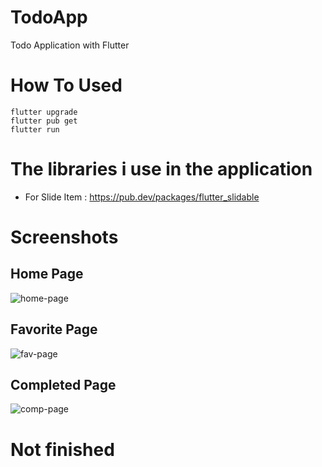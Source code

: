 # TodoApp

Todo Application with Flutter

# How To Used

```
flutter upgrade
flutter pub get
flutter run
```
 

# The libraries i use in the application

- For Slide Item : https://pub.dev/packages/flutter_slidable

 # Screenshots
 ## Home Page
 ![home-page](https://user-images.githubusercontent.com/113799443/209845164-c56d27f3-93b6-47d1-93d6-7ed5de8c1bc8.png)
 ## Favorite Page
 ![fav-page](https://user-images.githubusercontent.com/113799443/209845192-0a3db242-c412-40ea-96e9-921767aaa70a.png)
 ## Completed Page
![comp-page](https://user-images.githubusercontent.com/113799443/209845198-8cd1241a-55a1-46d4-9c78-3c4af38f4e11.png)

# Not finished
